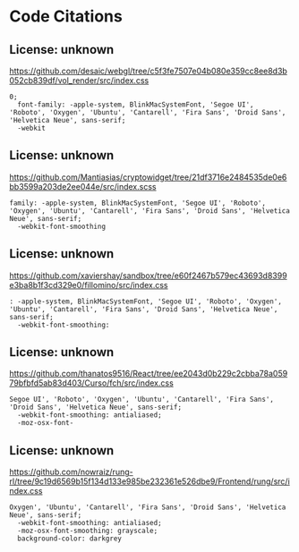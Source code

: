# Code Citations

## License: unknown
https://github.com/desaic/webgl/tree/c5f3fe7507e04b080e359cc8ee8d3b052cb839df/vol_render/src/index.css

```
0;
  font-family: -apple-system, BlinkMacSystemFont, 'Segoe UI', 'Roboto', 'Oxygen', 'Ubuntu', 'Cantarell', 'Fira Sans', 'Droid Sans', 'Helvetica Neue', sans-serif;
  -webkit
```


## License: unknown
https://github.com/Mantiasias/cryptowidget/tree/21df3716e2484535de0e6bb3599a203de2ee044e/src/index.scss

```
family: -apple-system, BlinkMacSystemFont, 'Segoe UI', 'Roboto', 'Oxygen', 'Ubuntu', 'Cantarell', 'Fira Sans', 'Droid Sans', 'Helvetica Neue', sans-serif;
  -webkit-font-smoothing
```


## License: unknown
https://github.com/xaviershay/sandbox/tree/e60f2467b579ec43693d8399e3ba8b1f3cd329e0/fillomino/src/index.css

```
: -apple-system, BlinkMacSystemFont, 'Segoe UI', 'Roboto', 'Oxygen', 'Ubuntu', 'Cantarell', 'Fira Sans', 'Droid Sans', 'Helvetica Neue', sans-serif;
  -webkit-font-smoothing:
```


## License: unknown
https://github.com/thanatos9516/React/tree/ee2043d0b229c2cbba78a05979bfbfd5ab83d403/Curso/fch/src/index.css

```
Segoe UI', 'Roboto', 'Oxygen', 'Ubuntu', 'Cantarell', 'Fira Sans', 'Droid Sans', 'Helvetica Neue', sans-serif;
  -webkit-font-smoothing: antialiased;
  -moz-osx-font-
```


## License: unknown
https://github.com/nowraiz/rung-rl/tree/9c19d6569b15f134d133e985be232361e526dbe9/Frontend/rung/src/index.css

```
Oxygen', 'Ubuntu', 'Cantarell', 'Fira Sans', 'Droid Sans', 'Helvetica Neue', sans-serif;
  -webkit-font-smoothing: antialiased;
  -moz-osx-font-smoothing: grayscale;
  background-color: darkgrey
```

